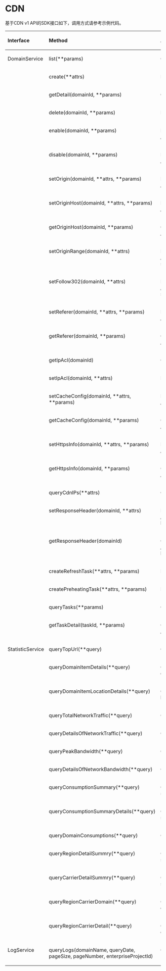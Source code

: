 # CDN<a name="sdk_11_0019"></a>

基于CDN v1 API的SDK接口如下，调用方式请参考示例代码。

<a name="table1523315114499"></a>
<table><thead align="left"><tr id="row2234951184918"><th class="cellrowborder" valign="top" width="28.372837283728376%" id="mcps1.1.4.1.1"><p id="p62949318403"><a name="p62949318403"></a><a name="p62949318403"></a>Interface</p>
</th>
<th class="cellrowborder" valign="top" width="36.03360336033604%" id="mcps1.1.4.1.2"><p id="p5098895718403"><a name="p5098895718403"></a><a name="p5098895718403"></a>Method</p>
</th>
<th class="cellrowborder" valign="top" width="35.5935593559356%" id="mcps1.1.4.1.3"><p id="p3646482918403"><a name="p3646482918403"></a><a name="p3646482918403"></a>API</p>
</th>
</tr>
</thead>
<tbody><tr id="row523425110494"><td class="cellrowborder" rowspan="26" valign="top" width="28.372837283728376%" headers="mcps1.1.4.1.1 "><p id="p1238710141532"><a name="p1238710141532"></a><a name="p1238710141532"></a>DomainService</p>
</td>
<td class="cellrowborder" valign="top" width="36.03360336033604%" headers="mcps1.1.4.1.2 "><p id="p44361006534"><a name="p44361006534"></a><a name="p44361006534"></a>list(**params)</p>
</td>
<td class="cellrowborder" valign="top" width="35.5935593559356%" headers="mcps1.1.4.1.3 "><p id="p1943600165315"><a name="p1943600165315"></a><a name="p1943600165315"></a>GET /v1.0/cdn/domains</p>
</td>
</tr>
<tr id="row8876172513106"><td class="cellrowborder" valign="top" headers="mcps1.1.4.1.1 "><p id="p343615085311"><a name="p343615085311"></a><a name="p343615085311"></a>create(**attrs)</p>
</td>
<td class="cellrowborder" valign="top" headers="mcps1.1.4.1.2 "><p id="p1943614055312"><a name="p1943614055312"></a><a name="p1943614055312"></a>POST /v1.0/cdn/domains</p>
</td>
</tr>
<tr id="row2537755201219"><td class="cellrowborder" valign="top" headers="mcps1.1.4.1.1 "><p id="p19436908536"><a name="p19436908536"></a><a name="p19436908536"></a>getDetail(domainId, **params)</p>
</td>
<td class="cellrowborder" valign="top" headers="mcps1.1.4.1.2 "><p id="p643614095319"><a name="p643614095319"></a><a name="p643614095319"></a>GET /v1.0/cdn/domains/{domain_id}/detail</p>
</td>
</tr>
<tr id="row16776199141312"><td class="cellrowborder" valign="top" headers="mcps1.1.4.1.1 "><p id="p643615065314"><a name="p643615065314"></a><a name="p643615065314"></a>delete(domainId, **params)</p>
</td>
<td class="cellrowborder" valign="top" headers="mcps1.1.4.1.2 "><p id="p0436907537"><a name="p0436907537"></a><a name="p0436907537"></a>DELETE /v1.0/cdn/domains/{domain_id}</p>
</td>
</tr>
<tr id="row1826852514139"><td class="cellrowborder" valign="top" headers="mcps1.1.4.1.1 "><p id="p114368011538"><a name="p114368011538"></a><a name="p114368011538"></a>enable(domainId, **params)</p>
</td>
<td class="cellrowborder" valign="top" headers="mcps1.1.4.1.2 "><p id="p144368055311"><a name="p144368055311"></a><a name="p144368055311"></a>PUT /v1.0/cdn/domains/{domain_id}/enable</p>
</td>
</tr>
<tr id="row14217346141317"><td class="cellrowborder" valign="top" headers="mcps1.1.4.1.1 "><p id="p4437140165319"><a name="p4437140165319"></a><a name="p4437140165319"></a>disable(domainId, **params)</p>
</td>
<td class="cellrowborder" valign="top" headers="mcps1.1.4.1.2 "><p id="p15437904536"><a name="p15437904536"></a><a name="p15437904536"></a>PUT /v1.0/cdn/domains/{domain_id}/disable</p>
</td>
</tr>
<tr id="row92401782145"><td class="cellrowborder" valign="top" headers="mcps1.1.4.1.1 "><p id="p11437403539"><a name="p11437403539"></a><a name="p11437403539"></a>setOrigin(domainId, **attrs, **params)</p>
</td>
<td class="cellrowborder" valign="top" headers="mcps1.1.4.1.2 "><p id="p1043730195317"><a name="p1043730195317"></a><a name="p1043730195317"></a>PUT /v1.0/cdn/domains/{domain_id}/origin</p>
</td>
</tr>
<tr id="row13215102212143"><td class="cellrowborder" valign="top" headers="mcps1.1.4.1.1 "><p id="p114371701537"><a name="p114371701537"></a><a name="p114371701537"></a>setOriginHost(domainId, **attrs, **params)</p>
</td>
<td class="cellrowborder" valign="top" headers="mcps1.1.4.1.2 "><p id="p143770115310"><a name="p143770115310"></a><a name="p143770115310"></a>PUT /v1.0/cdn/domains/{domain_id}/originhost</p>
</td>
</tr>
<tr id="row275592615153"><td class="cellrowborder" valign="top" headers="mcps1.1.4.1.1 "><p id="p1843720018534"><a name="p1843720018534"></a><a name="p1843720018534"></a>getOriginHost(domainId, **params)</p>
</td>
<td class="cellrowborder" valign="top" headers="mcps1.1.4.1.2 "><p id="p143780115316"><a name="p143780115316"></a><a name="p143780115316"></a>GET /v1.0/cdn/domains/{domain_id}/originhost</p>
</td>
</tr>
<tr id="row63830433155"><td class="cellrowborder" valign="top" headers="mcps1.1.4.1.1 "><p id="p0437180105312"><a name="p0437180105312"></a><a name="p0437180105312"></a>setOriginRange(domainId, **attrs)</p>
</td>
<td class="cellrowborder" valign="top" headers="mcps1.1.4.1.2 "><p id="p154371903535"><a name="p154371903535"></a><a name="p154371903535"></a><span>PUT /v1.0/cdn/domains/{domainId}/range-switch</span></p>
</td>
</tr>
<tr id="row192132198452"><td class="cellrowborder" valign="top" headers="mcps1.1.4.1.1 "><p id="p14371206534"><a name="p14371206534"></a><a name="p14371206534"></a>setFollow302(domainId, **attrs)</p>
</td>
<td class="cellrowborder" valign="top" headers="mcps1.1.4.1.2 "><p id="p1743716035311"><a name="p1743716035311"></a><a name="p1743716035311"></a><span>PUT /v1.0/cdn/domains/{domainId}/follow302-switch</span></p>
</td>
</tr>
<tr id="row6807131534518"><td class="cellrowborder" valign="top" headers="mcps1.1.4.1.1 "><p id="p194372001532"><a name="p194372001532"></a><a name="p194372001532"></a>setReferer(domainId, **attrs, **params)</p>
</td>
<td class="cellrowborder" valign="top" headers="mcps1.1.4.1.2 "><p id="p164371025312"><a name="p164371025312"></a><a name="p164371025312"></a>PUT /v1.0/cdn/domains/{domain_id}/referer</p>
</td>
</tr>
<tr id="row1511016138454"><td class="cellrowborder" valign="top" headers="mcps1.1.4.1.1 "><p id="p124379085312"><a name="p124379085312"></a><a name="p124379085312"></a>getReferer(domainId, **params)</p>
</td>
<td class="cellrowborder" valign="top" headers="mcps1.1.4.1.2 "><p id="p043711085312"><a name="p043711085312"></a><a name="p043711085312"></a>GET /v1.0/cdn/domains/{domain_id}/referer</p>
</td>
</tr>
<tr id="row94595376199"><td class="cellrowborder" valign="top" headers="mcps1.1.4.1.1 "><p id="p443713045314"><a name="p443713045314"></a><a name="p443713045314"></a>getIpAcl(domainId)</p>
</td>
<td class="cellrowborder" valign="top" headers="mcps1.1.4.1.2 "><p id="p19437100145317"><a name="p19437100145317"></a><a name="p19437100145317"></a><span>GET /v1.0/cdn/domains/{domainId}/ip-acl</span></p>
</td>
</tr>
<tr id="row83365311916"><td class="cellrowborder" valign="top" headers="mcps1.1.4.1.1 "><p id="p1437200125315"><a name="p1437200125315"></a><a name="p1437200125315"></a>setIpAcl(domainId, **attrs)</p>
</td>
<td class="cellrowborder" valign="top" headers="mcps1.1.4.1.2 "><p id="p11437902536"><a name="p11437902536"></a><a name="p11437902536"></a><span>PUT /v1.0/cdn/domains/{domainId}/ip-acl</span></p>
</td>
</tr>
<tr id="row1979211518470"><td class="cellrowborder" valign="top" headers="mcps1.1.4.1.1 "><p id="p3437190105316"><a name="p3437190105316"></a><a name="p3437190105316"></a>setCacheConfig(domainId, **attrs, **params)</p>
</td>
<td class="cellrowborder" valign="top" headers="mcps1.1.4.1.2 "><p id="p44372015530"><a name="p44372015530"></a><a name="p44372015530"></a>PUT /v1.0/cdn/domains/{domain_id}/cache</p>
</td>
</tr>
<tr id="row1764151242013"><td class="cellrowborder" valign="top" headers="mcps1.1.4.1.1 "><p id="p04371102537"><a name="p04371102537"></a><a name="p04371102537"></a>getCacheConfig(domainId, **params)</p>
</td>
<td class="cellrowborder" valign="top" headers="mcps1.1.4.1.2 "><p id="p184376095315"><a name="p184376095315"></a><a name="p184376095315"></a>GET /v1.0/cdn/domains/{domain_id}/cache</p>
</td>
</tr>
<tr id="row166913316201"><td class="cellrowborder" valign="top" headers="mcps1.1.4.1.1 "><p id="p1743770205313"><a name="p1743770205313"></a><a name="p1743770205313"></a>setHttpsInfo(domainId, **attrs, **params)</p>
</td>
<td class="cellrowborder" valign="top" headers="mcps1.1.4.1.2 "><p id="p12437207534"><a name="p12437207534"></a><a name="p12437207534"></a>PUT /v1.0/cdn/domains/{domain_id}/https-info</p>
</td>
</tr>
<tr id="row873284911202"><td class="cellrowborder" valign="top" headers="mcps1.1.4.1.1 "><p id="p143720011532"><a name="p143720011532"></a><a name="p143720011532"></a>getHttpsInfo(domainId, **params)</p>
</td>
<td class="cellrowborder" valign="top" headers="mcps1.1.4.1.2 "><p id="p84381020530"><a name="p84381020530"></a><a name="p84381020530"></a>GET /v1.0/cdn/domains/{domain_id}/https-info</p>
</td>
</tr>
<tr id="row52741617172117"><td class="cellrowborder" valign="top" headers="mcps1.1.4.1.1 "><p id="p843817017530"><a name="p843817017530"></a><a name="p843817017530"></a>queryCdnIPs(**attrs)</p>
</td>
<td class="cellrowborder" valign="top" headers="mcps1.1.4.1.2 "><p id="p2043810015315"><a name="p2043810015315"></a><a name="p2043810015315"></a><span>GET /v1.0/cdn/ip-info</span></p>
</td>
</tr>
<tr id="row032673182116"><td class="cellrowborder" valign="top" headers="mcps1.1.4.1.1 "><p id="p184388011539"><a name="p184388011539"></a><a name="p184388011539"></a>setResponseHeader(domainId, **attrs)</p>
</td>
<td class="cellrowborder" valign="top" headers="mcps1.1.4.1.2 "><p id="p17438607531"><a name="p17438607531"></a><a name="p17438607531"></a><span>PUT /v1.0/cdn/domains/{domainId}/response-header</span></p>
</td>
</tr>
<tr id="row9609121122219"><td class="cellrowborder" valign="top" headers="mcps1.1.4.1.1 "><p id="p1743810015311"><a name="p1743810015311"></a><a name="p1743810015311"></a>getResponseHeader(domainId)</p>
</td>
<td class="cellrowborder" valign="top" headers="mcps1.1.4.1.2 "><p id="p64388014534"><a name="p64388014534"></a><a name="p64388014534"></a><span>GET /v1.0/cdn/domains/{domainId}/response-header</span></p>
</td>
</tr>
<tr id="row33951327122216"><td class="cellrowborder" valign="top" headers="mcps1.1.4.1.1 "><p id="p3438406531"><a name="p3438406531"></a><a name="p3438406531"></a>createRefreshTask(**attrs, **params)</p>
</td>
<td class="cellrowborder" valign="top" headers="mcps1.1.4.1.2 "><p id="p124389015317"><a name="p124389015317"></a><a name="p124389015317"></a>POST /v1.0/cdn/refreshtasks</p>
</td>
</tr>
<tr id="row9933202916529"><td class="cellrowborder" valign="top" headers="mcps1.1.4.1.1 "><p id="p13438705535"><a name="p13438705535"></a><a name="p13438705535"></a>createPreheatingTask(**attrs, **params)</p>
</td>
<td class="cellrowborder" valign="top" headers="mcps1.1.4.1.2 "><p id="p10438150185311"><a name="p10438150185311"></a><a name="p10438150185311"></a>POST /v1.0/cdn/preheatingtasks</p>
</td>
</tr>
<tr id="row7218050205218"><td class="cellrowborder" valign="top" headers="mcps1.1.4.1.1 "><p id="p84388015318"><a name="p84388015318"></a><a name="p84388015318"></a>queryTasks(**params)</p>
</td>
<td class="cellrowborder" valign="top" headers="mcps1.1.4.1.2 "><p id="p643880165312"><a name="p643880165312"></a><a name="p643880165312"></a>GET /v1.0/cdn/historytasks</p>
</td>
</tr>
<tr id="row6910164785210"><td class="cellrowborder" valign="top" headers="mcps1.1.4.1.1 "><p id="p1143818095314"><a name="p1143818095314"></a><a name="p1143818095314"></a>getTaskDetail(taskId, **params)</p>
</td>
<td class="cellrowborder" valign="top" headers="mcps1.1.4.1.2 "><p id="p0438202532"><a name="p0438202532"></a><a name="p0438202532"></a>GET /v1.0/cdn/historytasks/{task_id}/detail</p>
</td>
</tr>
<tr id="row19422175445216"><td class="cellrowborder" rowspan="14" valign="top" width="28.372837283728376%" headers="mcps1.1.4.1.1 "><p id="p10473123195318"><a name="p10473123195318"></a><a name="p10473123195318"></a>StatisticService</p>
</td>
<td class="cellrowborder" valign="top" width="36.03360336033604%" headers="mcps1.1.4.1.2 "><p id="p81531131185412"><a name="p81531131185412"></a><a name="p81531131185412"></a>queryTopUrl(**query)</p>
</td>
<td class="cellrowborder" valign="top" width="35.5935593559356%" headers="mcps1.1.4.1.3 "><p id="p10153133155417"><a name="p10153133155417"></a><a name="p10153133155417"></a><span>GET /v1.0/cdn/statistics</span><span>/top-url</span></p>
</td>
</tr>
<tr id="row356024515523"><td class="cellrowborder" valign="top" headers="mcps1.1.4.1.1 "><p id="p2015343120541"><a name="p2015343120541"></a><a name="p2015343120541"></a>queryDomainItemDetails(**query)</p>
</td>
<td class="cellrowborder" valign="top" headers="mcps1.1.4.1.2 "><p id="p10153183185419"><a name="p10153183185419"></a><a name="p10153183185419"></a><span>GET /v1.0/cdn/statistics/domain-item-details</span></p>
</td>
</tr>
<tr id="row1284621615532"><td class="cellrowborder" valign="top" headers="mcps1.1.4.1.1 "><p id="p915353119546"><a name="p915353119546"></a><a name="p915353119546"></a>queryDomainItemLocationDetails(**query)</p>
</td>
<td class="cellrowborder" valign="top" headers="mcps1.1.4.1.2 "><p id="p161530319546"><a name="p161530319546"></a><a name="p161530319546"></a><span>GET /v1.0/cdn/statistics/domain-item-location-details</span></p>
</td>
</tr>
<tr id="row1666119219545"><td class="cellrowborder" valign="top" headers="mcps1.1.4.1.1 "><p id="p11154131105411"><a name="p11154131105411"></a><a name="p11154131105411"></a>queryTotalNetworkTraffic(**query)</p>
</td>
<td class="cellrowborder" valign="top" headers="mcps1.1.4.1.2 "><p id="p515413105416"><a name="p515413105416"></a><a name="p515413105416"></a>GET /v1.0/cdn/statistics/flux</p>
</td>
</tr>
<tr id="row20542612544"><td class="cellrowborder" valign="top" headers="mcps1.1.4.1.1 "><p id="p12154031205416"><a name="p12154031205416"></a><a name="p12154031205416"></a>queryDetailsOfNetworkTraffic(**query)</p>
</td>
<td class="cellrowborder" valign="top" headers="mcps1.1.4.1.2 "><p id="p3154153113548"><a name="p3154153113548"></a><a name="p3154153113548"></a>GET /v1.0/cdn/statistics/flux-detail</p>
</td>
</tr>
<tr id="row7735142546"><td class="cellrowborder" valign="top" headers="mcps1.1.4.1.1 "><p id="p16154163155412"><a name="p16154163155412"></a><a name="p16154163155412"></a>queryPeakBandwidth(**query)</p>
</td>
<td class="cellrowborder" valign="top" headers="mcps1.1.4.1.2 "><p id="p4154193115418"><a name="p4154193115418"></a><a name="p4154193115418"></a>GET /v1.0/cdn/statistics/bandwidth</p>
</td>
</tr>
<tr id="row2030871215412"><td class="cellrowborder" valign="top" headers="mcps1.1.4.1.1 "><p id="p10154123114543"><a name="p10154123114543"></a><a name="p10154123114543"></a>queryDetailsOfNetworkBandwidth(**query)</p>
</td>
<td class="cellrowborder" valign="top" headers="mcps1.1.4.1.2 "><p id="p201540314542"><a name="p201540314542"></a><a name="p201540314542"></a>GET /v1.0/cdn/statistics/bandwidth-detail</p>
</td>
</tr>
<tr id="row16831169145420"><td class="cellrowborder" valign="top" headers="mcps1.1.4.1.1 "><p id="p5154631115413"><a name="p5154631115413"></a><a name="p5154631115413"></a>queryConsumptionSummary(**query)</p>
</td>
<td class="cellrowborder" valign="top" headers="mcps1.1.4.1.2 "><p id="p715410316547"><a name="p715410316547"></a><a name="p715410316547"></a>GET /v1.0/cdn/statistics/domain-summary</p>
</td>
</tr>
<tr id="row1695077125416"><td class="cellrowborder" valign="top" headers="mcps1.1.4.1.1 "><p id="p151541631145419"><a name="p151541631145419"></a><a name="p151541631145419"></a>queryConsumptionSummaryDetails(**query)</p>
</td>
<td class="cellrowborder" valign="top" headers="mcps1.1.4.1.2 "><p id="p2154153115415"><a name="p2154153115415"></a><a name="p2154153115415"></a>GET /v1.0/cdn/statistics/domain-summary-detail</p>
</td>
</tr>
<tr id="row960983817534"><td class="cellrowborder" valign="top" headers="mcps1.1.4.1.1 "><p id="p131541531185416"><a name="p131541531185416"></a><a name="p131541531185416"></a>queryDomainConsumptions(**query)</p>
</td>
<td class="cellrowborder" valign="top" headers="mcps1.1.4.1.2 "><p id="p141541631105415"><a name="p141541631105415"></a><a name="p141541631105415"></a>GET /v1.0/cdn/statistics/domain</p>
</td>
</tr>
<tr id="row1284125755317"><td class="cellrowborder" valign="top" headers="mcps1.1.4.1.1 "><p id="p5154173175411"><a name="p5154173175411"></a><a name="p5154173175411"></a>queryRegionDetailSummry(**query)</p>
</td>
<td class="cellrowborder" valign="top" headers="mcps1.1.4.1.2 "><p id="p11541331165416"><a name="p11541331165416"></a><a name="p11541331165416"></a><span>GET /v1.0/cdn/statistics/region-detail-summary</span></p>
</td>
</tr>
<tr id="row13591003548"><td class="cellrowborder" valign="top" headers="mcps1.1.4.1.1 "><p id="p115443135411"><a name="p115443135411"></a><a name="p115443135411"></a>queryCarrierDetailSummry(**query)</p>
</td>
<td class="cellrowborder" valign="top" headers="mcps1.1.4.1.2 "><p id="p1415415311540"><a name="p1415415311540"></a><a name="p1415415311540"></a><span>GET /v1.0/cdn/statistics/carrier-detail-summary</span></p>
</td>
</tr>
<tr id="row12653145814530"><td class="cellrowborder" valign="top" headers="mcps1.1.4.1.1 "><p id="p131541631175410"><a name="p131541631175410"></a><a name="p131541631175410"></a>queryRegionCarrierDomain(**query)</p>
</td>
<td class="cellrowborder" valign="top" headers="mcps1.1.4.1.2 "><p id="p31541431185411"><a name="p31541431185411"></a><a name="p31541431185411"></a><span>GET /v1.0/cdn/statistics/region-carrier-domain</span></p>
</td>
</tr>
<tr id="row11788151045410"><td class="cellrowborder" valign="top" headers="mcps1.1.4.1.1 "><p id="p10154131185413"><a name="p10154131185413"></a><a name="p10154131185413"></a>queryRegionCarrierDetail(**query)</p>
</td>
<td class="cellrowborder" valign="top" headers="mcps1.1.4.1.2 "><p id="p91541231185416"><a name="p91541231185416"></a><a name="p91541231185416"></a><span>GET /v1.0/cdn/statistics/region-carrier-detail</span></p>
</td>
</tr>
<tr id="row951404205212"><td class="cellrowborder" valign="top" width="28.372837283728376%" headers="mcps1.1.4.1.1 "><p id="p4759157135412"><a name="p4759157135412"></a><a name="p4759157135412"></a>LogService</p>
</td>
<td class="cellrowborder" valign="top" width="36.03360336033604%" headers="mcps1.1.4.1.2 "><p id="p107593571546"><a name="p107593571546"></a><a name="p107593571546"></a>queryLogs(domainName, queryDate, pageSize, pageNumber, enterpriseProjectId)</p>
</td>
<td class="cellrowborder" valign="top" width="35.5935593559356%" headers="mcps1.1.4.1.3 "><p id="p137591457125420"><a name="p137591457125420"></a><a name="p137591457125420"></a>GET /v1.0/cdn/logs</p>
</td>
</tr>
</tbody>
</table>

